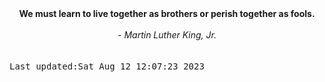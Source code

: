 
<div align="center"><b><span>We must learn to live together as brothers or perish together as fools.</span></b><br><br><i> - Martin Luther King, Jr.</i></div>
<br><br><kbd>Last updated:Sat Aug 12 12:07:23 2023</kbd>
